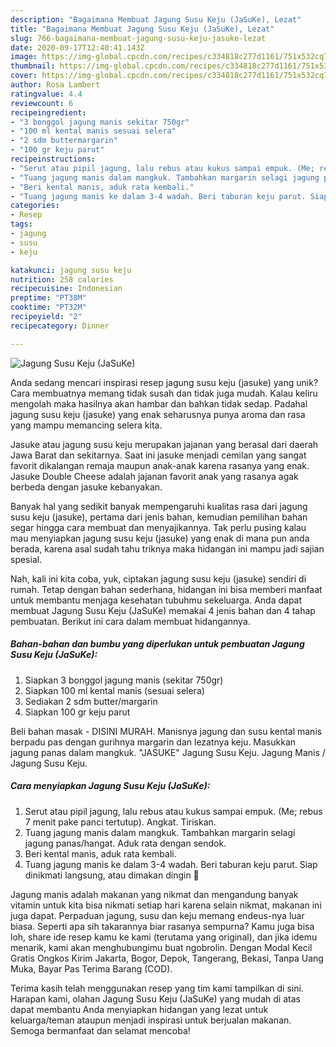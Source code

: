 ```yaml
---
description: "Bagaimana Membuat Jagung Susu Keju (JaSuKe), Lezat"
title: "Bagaimana Membuat Jagung Susu Keju (JaSuKe), Lezat"
slug: 766-bagaimana-membuat-jagung-susu-keju-jasuke-lezat
date: 2020-09-17T12:40:41.143Z
image: https://img-global.cpcdn.com/recipes/c334818c277d1161/751x532cq70/jagung-susu-keju-jasuke-foto-resep-utama.jpg
thumbnail: https://img-global.cpcdn.com/recipes/c334818c277d1161/751x532cq70/jagung-susu-keju-jasuke-foto-resep-utama.jpg
cover: https://img-global.cpcdn.com/recipes/c334818c277d1161/751x532cq70/jagung-susu-keju-jasuke-foto-resep-utama.jpg
author: Rosa Lambert
ratingvalue: 4.4
reviewcount: 6
recipeingredient:
- "3 bonggol jagung manis sekitar 750gr"
- "100 ml kental manis sesuai selera"
- "2 sdm buttermargarin"
- "100 gr keju parut"
recipeinstructions:
- "Serut atau pipil jagung, lalu rebus atau kukus sampai empuk. (Me; rebus 7 menit pake panci tertutup). Angkat. Tiriskan."
- "Tuang jagung manis dalam mangkuk. Tambahkan margarin selagi jagung panas/hangat. Aduk rata dengan sendok."
- "Beri kental manis, aduk rata kembali."
- "Tuang jagung manis ke dalam 3-4 wadah. Beri taburan keju parut. Siap dinikmati langsung, atau dimakan dingin 🤗"
categories:
- Resep
tags:
- jagung
- susu
- keju

katakunci: jagung susu keju 
nutrition: 258 calories
recipecuisine: Indonesian
preptime: "PT38M"
cooktime: "PT32M"
recipeyield: "2"
recipecategory: Dinner

---
```



![Jagung Susu Keju (JaSuKe)](https://img-global.cpcdn.com/recipes/c334818c277d1161/751x532cq70/jagung-susu-keju-jasuke-foto-resep-utama.jpg)

Anda sedang mencari inspirasi resep jagung susu keju (jasuke) yang unik? Cara membuatnya memang tidak susah dan tidak juga mudah. Kalau keliru mengolah maka hasilnya akan hambar dan bahkan tidak sedap. Padahal jagung susu keju (jasuke) yang enak seharusnya punya aroma dan rasa yang mampu memancing selera kita.

Jasuke atau jagung susu keju merupakan jajanan yang berasal dari daerah Jawa Barat dan sekitarnya. Saat ini jasuke menjadi cemilan yang sangat favorit dikalangan remaja maupun anak-anak karena rasanya yang enak. Jasuke Double Cheese adalah jajanan favorit anak yang rasanya agak berbeda dengan jasuke kebanyakan.

Banyak hal yang sedikit banyak mempengaruhi kualitas rasa dari jagung susu keju (jasuke), pertama dari jenis bahan, kemudian pemilihan bahan segar hingga cara membuat dan menyajikannya. Tak perlu pusing kalau mau menyiapkan jagung susu keju (jasuke) yang enak di mana pun anda berada, karena asal sudah tahu triknya maka hidangan ini mampu jadi sajian spesial.


Nah, kali ini kita coba, yuk, ciptakan jagung susu keju (jasuke) sendiri di rumah. Tetap dengan bahan sederhana, hidangan ini bisa memberi manfaat untuk membantu menjaga kesehatan tubuhmu sekeluarga. Anda dapat membuat Jagung Susu Keju (JaSuKe) memakai 4 jenis bahan dan 4 tahap pembuatan. Berikut ini cara dalam membuat hidangannya.

<!--inarticleads1-->

##### Bahan-bahan dan bumbu yang diperlukan untuk pembuatan Jagung Susu Keju (JaSuKe):

1. Siapkan 3 bonggol jagung manis (sekitar 750gr)
1. Siapkan 100 ml kental manis (sesuai selera)
1. Sediakan 2 sdm butter/margarin
1. Siapkan 100 gr keju parut


Beli bahan masak - DISINI MURAH. Manisnya jagung dan susu kental manis berpadu pas dengan gurihnya margarin dan lezatnya keju. Masukkan jagung panas dalam mangkuk. &#34;JASUKE&#34; Jagung Susu Keju. Jagung Manis / Jagung Susu Keju. 

<!--inarticleads2-->

##### Cara menyiapkan Jagung Susu Keju (JaSuKe):

1. Serut atau pipil jagung, lalu rebus atau kukus sampai empuk. (Me; rebus 7 menit pake panci tertutup). Angkat. Tiriskan.
1. Tuang jagung manis dalam mangkuk. Tambahkan margarin selagi jagung panas/hangat. Aduk rata dengan sendok.
1. Beri kental manis, aduk rata kembali.
1. Tuang jagung manis ke dalam 3-4 wadah. Beri taburan keju parut. Siap dinikmati langsung, atau dimakan dingin 🤗


Jagung manis adalah makanan yang nikmat dan mengandung banyak vitamin untuk kita bisa nikmati setiap hari karena selain nikmat, makanan ini juga dapat. Perpaduan jagung, susu dan keju memang endeus-nya luar biasa. Seperti apa sih takarannya biar rasanya sempurna? Kamu juga bisa loh, share ide resep kamu ke kami (terutama yang original), dan jika idemu menarik, kami akan menghubungimu buat ngobrolin. Dengan Modal Kecil Gratis Ongkos Kirim Jakarta, Bogor, Depok, Tangerang, Bekasi, Tanpa Uang Muka, Bayar Pas Terima Barang (COD). 

Terima kasih telah menggunakan resep yang tim kami tampilkan di sini. Harapan kami, olahan Jagung Susu Keju (JaSuKe) yang mudah di atas dapat membantu Anda menyiapkan hidangan yang lezat untuk keluarga/teman ataupun menjadi inspirasi untuk berjualan makanan. Semoga bermanfaat dan selamat mencoba!
